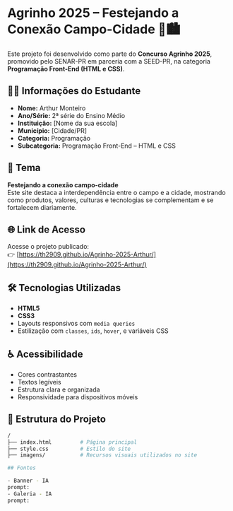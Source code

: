 # Agrinho 2025 – Festejando a Conexão Campo-Cidade 🌾🏙️

Este projeto foi desenvolvido como parte do **Concurso Agrinho 2025**, promovido pelo SENAR-PR em parceria com a SEED-PR, na categoria **Programação Front-End (HTML e CSS)**.

## 🧑‍🎓 Informações do Estudante

- **Nome:** Arthur Monteiro  
- **Ano/Série:** 2ª série do Ensino Médio  
- **Instituição:** [Nome da sua escola]  
- **Município:** [Cidade/PR]  
- **Categoria:** Programação  
- **Subcategoria:** Programação Front-End – HTML e CSS  

## 🧠 Tema

**Festejando a conexão campo-cidade**  
Este site destaca a interdependência entre o campo e a cidade, mostrando como produtos, valores, culturas e tecnologias se complementam e se fortalecem diariamente.

## 🌐 Link de Acesso

Acesse o projeto publicado:  
👉 [https://th2909.github.io/Agrinho-2025-Arthur/](https://th2909.github.io/Agrinho-2025-Arthur/)

## 🛠️ Tecnologias Utilizadas

- **HTML5**  
- **CSS3**  
- Layouts responsivos com `media queries`  
- Estilização com `classes`, `ids`, `hover`, e variáveis CSS

## ♿ Acessibilidade

- Cores contrastantes  
- Textos legíveis  
- Estrutura clara e organizada  
- Responsividade para dispositivos móveis

## 📁 Estrutura do Projeto

```bash
/
├── index.html         # Página principal
├── style.css          # Estilo do site
├── imagens/           # Recursos visuais utilizados no site

## Fontes

- Banner - IA 
prompt:
- Galeria - IA
prompt: 
